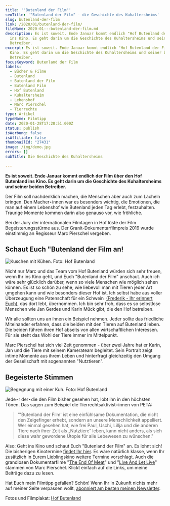 ```yaml
---
title: '"Butenland der Film"'
seoTitle: '"Butenland der Film" - die Geschichte des Kuhaltersheims'
slug: butenland-der-film
link: /2020/01/butenland-der-film/
fileName: 2020-01---butenland-der-film.md
description: Es ist soweit. Ende Januar kommt endlich "Hof Butenland der Film"
  ins Kino. Es geht darin um die Geschichte des Kuhaltersheims und seiner beiden
  Betreiber.
excerpt: Es ist soweit. Ende Januar kommt endlich "Hof Butenland der Film" ins
  Kino. Es geht darin um die Geschichte des Kuhaltersheims und seiner beiden
  Betreiber.
focusKeyword: Butenland der Film
labels:
  - Bücher & Filme
  - Butenland
  - Butenland der Film
  - Butenland Film
  - Hof Butenland
  - Kuhaltersheim
  - Lebenshof
  - Marc Pierschel
  - Tierrechte
type: Artikel
typeName: Filmtipp
date: 2020-01-28T17:28:51.000Z
status: publish
isWerbung: false
isAffiliate: false
thumbnailId: "27431"
image: /img/demo.jpg
errors: []
subTitle: Die Geschichte des Kuhaltersheims
  
---
```


**Es ist soweit. Ende Januar kommt endlich der Film über den Hof Butenland ins
Kino. Es geht darin um die Geschichte des Kuhaltersheims und seiner beiden
Betreiber.**

Der Film soll nachdenklich machen, die Menschen aber auch zum Lächeln bringen.
Den Macher⋆innen war es besonders wichtig, die Emotionen, die man auf einem
Lebenshof wie Butenland jeden Tag erlebt, festzuhalten. Traurige Momente kommen
darin also genauso vor, wie fröhliche.

Bei der Jury der internationalen Filmtagen in Hof löste der Film
Begeisterungsstürme aus. Der Granit-Dokumentarfilmpreis 2019 wurde einstimmig an
Regisseur Marc Pierschel vergeben.

## Schaut Euch "Butenland der Film an!

![Kuschen mit Kühen. Foto: Hof Butenland](http://cardamonchai.com/wp-content/uploads/2020/01/Design-ohne-Titel-2-400x300.jpg)

Nicht nur Marc und das Team vom Hof Butenland würden sich sehr freuen, wenn Ihr
ins Kino geht, und Euch "Butenland der Film" anschaut. Auch ich wäre sehr
glücklich darüber, wenn so viele Menschen wie möglich sehen können. Es ist so
schön zu sehe, wie liebevoll man mit Tieren jeder Art umgehen kann und wie
besonders dieser Hof ist. Ich selbst habe aus voller Überzeugung eine
Patenschaft für ein Schwein 
[(Frederik - Ihr erinnert Euch)](/2019/08/das-gluecksferkel-von-hof-butenland/),
das dort lebt, übernommen. Ich bin sehr froh, dass es so selbstlose Menschen wie
Jan Gerdes und Karin Mück gibt, die den Hof betreiben.

Wir alle sollten uns an ihnen ein Beispiel nehmen. Jeder sollte das friedliche
Miteinander erfahren, dass die beiden mit den Tieren auf Butenland leben. Die
beiden führen ihren Hof abseits von allen wirtschaftlichen Interessen. Für sie
steht das Wohl der Tiere immer im Mittelpunkt.

Marc Pierschel hat sich viel Zeit genommen - über zwei Jahre hat er Karin, Jan
und die Tiere mit seinem Kamerateam begleitet. Sein Portrait zeigt intime
Momente aus ihrem Leben und hinterfragt gleichzeitig den Umgang der Gesellschaft
mit sogenannten "Nutztieren".

## Begeisterte Stimmen

![Begegnung mit einer Kuh. Foto: Hof Butenland](http://cardamonchai.com/wp-content/uploads/2020/01/Design-ohne-Titel-1-400x300.jpg)

Jede⋆r der⋆die den Film bisher gesehen hat, lobt ihn in den höchsten Tönen. Das
sagen zum Beispiel die Tierrechtsaktivist⋆innen von PETA:

> "'Butenland der Film' ist eine einfühlsame Dokumentation, die nicht den
> Zeigefinger erhebt, sondern an unsere Menschlichkeit appelliert. Wer einmal
> gesehen hat, wie frei Paul, Uschi, Lillja und die anderen Tiere nach ihrer
> Zeit als „Nutztiere“ leben, kann nicht anders, als sich diese wahr gewordene
> Utopie für alle Lebewesen zu wünschen."

Also: Geht ins Kino und schaut Euch "Butenland der Film" an. Es lohnt sich! Die
bisherigen Kinotermine
[findet Ihr hier](https://mindjazz-pictures.de/filme/butenland/). Es wäre
natürlich klasse, wenn Ihr zusätzlich in Eurem Lieblingskino weitere Termine
vorschlagt. Auch die grandiosen Dokumentarfilme
"[The End Of Meat](/2020/02/the-end-of-meat/)" und
"[Live And Let Live](/2019/11/live-and-let-live-film/)" stammen von Marc
Pierschel. Klickt einfach auf die Links, um meine Beiträge dazu zu lesen.

Hat Euch mein Filmtipp gefallen? Schön! Wenn Ihr in Zukunft nichts mehr auf
meiner Seite verpassen wollt,
[abonniert am besten meinen Newsletter](#newsletter).

Fotos und Filmplakat: [Hof Butenland](https://www.stiftung-fuer-tierschutz.de/)

  